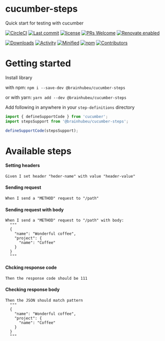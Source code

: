# cucumber-steps
Quick start for testing with cucumber

[![CircleCI](https://circleci.com/gh/brainhubeu/cucumber-steps.svg?style=svg)](https://circleci.com/gh/brainhubeu/cucumber-steps)
[![Last commit](https://img.shields.io/github/last-commit/brainhubeu/cucumber-steps.svg)](https://github.com/brainhubeu/cucumber-steps/commits/master)
[![license](https://img.shields.io/npm/l/@brainhubeu/cucumber-steps.svg)](https://github.com/brainhubeu/cucumber-steps/blob/master/LICENSE)
[![PRs Welcome](https://img.shields.io/badge/PRs-welcome-brightgreen.svg)](http://makeapullrequest.com)
[![Renovate enabled](https://img.shields.io/badge/renovate-enabled-brightgreen.svg)](https://renovatebot.com/)

[![Downloads](https://img.shields.io/npm/dm/@brainhubeu/cucumber-steps?color=blue)](https://www.npmjs.com/package/@brainhubeu/cucumber-steps)
[![Activity](https://img.shields.io/github/commit-activity/m/brainhubeu/cucumber-steps.svg)](https://github.com/brainhubeu/cucumber-steps/commits/master)
[![Minified](https://img.shields.io/bundlephobia/min/@brainhubeu/cucumber-steps?label=minified)](https://www.npmjs.com/package/@brainhubeu/cucumber-steps)
[![npm](https://img.shields.io/npm/v/@brainhubeu/cucumber-steps.svg)](https://www.npmjs.com/package/@brainhubeu/cucumber-steps)
[![Contributors](https://img.shields.io/github/contributors/brainhubeu/cucumber-steps?color=blue)](https://github.com/brainhubeu/cucumber-steps/graphs/contributors)

# Getting started
Install library

with npm: `npm i --save-dev @brainhubeu/cucumber-steps`

or with yarn: `yarn add --dev @brainhubeu/cucumber-steps`

Add following in anywhere in your `step-definitions` directory
```js
import { defineSupportCode } from 'cucumber';
import stepsSupport from '@brainhubeu/cucumber-steps';

defineSupportCode(stepsSupport);
```
# Available steps
#### Setting headers
```
Given I set header "heder-name" with value "header-value"
```

#### Sending request
```
When I send a "METHOD" request to "/path"
```

#### Sending request with body
```
When I send a "METHOD" request to "/path" with body:
  """
  {
    "name": "Wonderful coffee",
    "project": {
      "name": "Coffee"
    }
  }
  """
```

#### Chcking response code
```
Then the response code should be 111
```

#### Checking response body
```
Then the JSON should match pattern
  """
  {
    "name": "Wonderful coffee",
    "project": {
      "name": "Coffee"
    }
  }
  """
```
